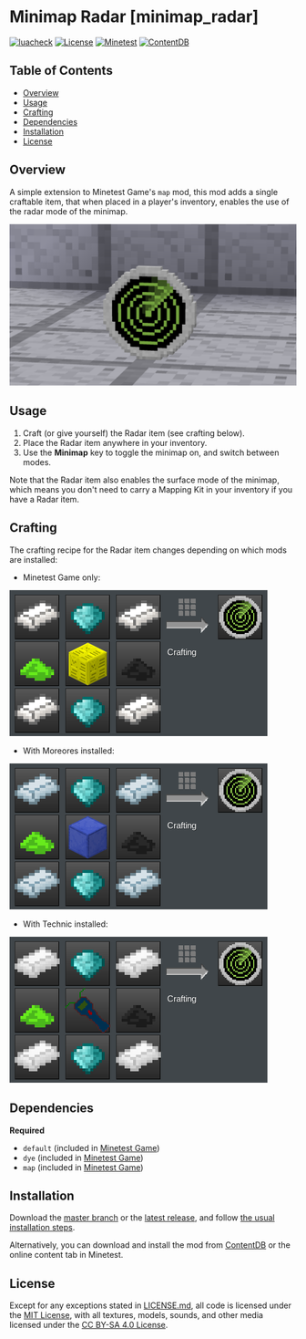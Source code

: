# Minimap Radar [minimap_radar]

[![luacheck](https://github.com/OgelGames/minimap_radar/workflows/luacheck/badge.svg)](https://github.com/OgelGames/minimap_radar/actions)
[![License](https://img.shields.io/badge/License-MIT%20and%20CC%20BY--SA%204.0-green.svg)](LICENSE.md)
[![Minetest](https://img.shields.io/badge/Minetest-5.3+-blue.svg)](https://www.minetest.net)
[![ContentDB](https://content.minetest.net/packages/OgelGames/minimap_radar/shields/downloads/)](https://content.minetest.net/packages/OgelGames/minimap_radar/)

## Table of Contents

- [Overview](#overview)
- [Usage](#usage)
- [Crafting](#crafting)
- [Dependencies](#dependencies)
- [Installation](#installation)
- [License](#license)

## Overview

A simple extension to Minetest Game's `map` mod, this mod adds a single craftable item, that when placed in a player's inventory, enables the use of the radar mode of the minimap.

![Overview Image](images/overview.png?raw=true "Overview Image")

## Usage

1. Craft (or give yourself) the Radar item (see crafting below).
2. Place the Radar item anywhere in your inventory.
3. Use the **Minimap** key to toggle the minimap on, and switch between modes.

Note that the Radar item also enables the surface mode of the minimap, which means you don't need to carry a Mapping Kit in your inventory if you have a Radar item.

## Crafting

The crafting recipe for the Radar item changes depending on which mods are installed:

- Minetest Game only:

![Default Recipe](images/default_recipe.png?raw=true "Default Recipe")

- With Moreores installed:

![Moreores Recipe](images/moreores_recipe.png?raw=true "Moreores Recipe")

- With Technic installed:

![Technic Recipe](images/technic_recipe.png?raw=true "Technic Recipe")

## Dependencies

**Required**

- `default` (included in [Minetest Game](https://github.com/minetest/minetest_game))
- `dye` (included in [Minetest Game](https://github.com/minetest/minetest_game))
- `map` (included in [Minetest Game](https://github.com/minetest/minetest_game))

## Installation

Download the [master branch](https://github.com/OgelGames/minimap_radar/archive/master.zip) or the [latest release](https://github.com/OgelGames/minimap_radar/releases), and follow [the usual installation steps](https://dev.minetest.net/Installing_Mods).

Alternatively, you can download and install the mod from [ContentDB](https://content.minetest.net/packages/OgelGames/minimap_radar) or the online content tab in Minetest.

## License

Except for any exceptions stated in [LICENSE.md](LICENSE.md#exceptions), all code is licensed under the [MIT License](LICENSE.md#mit-license), with all textures, models, sounds, and other media licensed under the [CC BY-SA 4.0 License](LICENSE.md#cc-by-sa-40-license). 

